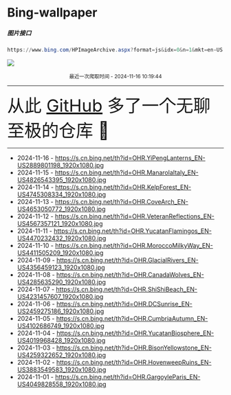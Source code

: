 # Bing-wallpaper

##### 图片接口

```powershell
https://www.bing.com/HPImageArchive.aspx?format=js&idx=0&n=1&mkt=en-US
```

 ![](https://s.cn.bing.net/th?id=OHR.YiPengLanterns_EN-US2889801198_1920x1080.jpg)

<p align='center' >
    <small>
        最近一次爬取时间 - 2024-11-16 10:19:44
    </small>
    <br>
    <hr>
    <font size=7>
        <small>
           从此 <a href='https://github.com/'>GitHub</a> 多了一个无聊至极的仓库  🍳
        </small>
    </font>
    <hr>
</p>


- 2024-11-16 - https://s.cn.bing.net/th?id=OHR.YiPengLanterns_EN-US2889801198_1920x1080.jpg 
- 2024-11-15 - https://s.cn.bing.net/th?id=OHR.ManarolaItaly_EN-US4826543395_1920x1080.jpg 
- 2024-11-14 - https://s.cn.bing.net/th?id=OHR.KelpForest_EN-US4745308334_1920x1080.jpg 
- 2024-11-13 - https://s.cn.bing.net/th?id=OHR.CoveArch_EN-US4653050772_1920x1080.jpg 
- 2024-11-12 - https://s.cn.bing.net/th?id=OHR.VeteranReflections_EN-US4567357121_1920x1080.jpg 
- 2024-11-11 - https://s.cn.bing.net/th?id=OHR.YucatanFlamingos_EN-US4470232432_1920x1080.jpg 
- 2024-11-10 - https://s.cn.bing.net/th?id=OHR.MoroccoMilkyWay_EN-US4411505209_1920x1080.jpg 
- 2024-11-09 - https://s.cn.bing.net/th?id=OHR.GlacialRivers_EN-US4356459123_1920x1080.jpg 
- 2024-11-08 - https://s.cn.bing.net/th?id=OHR.CanadaWolves_EN-US4285635290_1920x1080.jpg 
- 2024-11-07 - https://s.cn.bing.net/th?id=OHR.ShiShiBeach_EN-US4231457607_1920x1080.jpg 
- 2024-11-06 - https://s.cn.bing.net/th?id=OHR.DCSunrise_EN-US2459275186_1920x1080.jpg 
- 2024-11-05 - https://s.cn.bing.net/th?id=OHR.CumbriaAutumn_EN-US4102686749_1920x1080.jpg 
- 2024-11-04 - https://s.cn.bing.net/th?id=OHR.YucatanBiosphere_EN-US4019968428_1920x1080.jpg 
- 2024-11-03 - https://s.cn.bing.net/th?id=OHR.BisonYellowstone_EN-US4259322652_1920x1080.jpg 
- 2024-11-02 - https://s.cn.bing.net/th?id=OHR.HovenweepRuins_EN-US3883549583_1920x1080.jpg 
- 2024-11-01 - https://s.cn.bing.net/th?id=OHR.GargoyleParis_EN-US4049828558_1920x1080.jpg 
